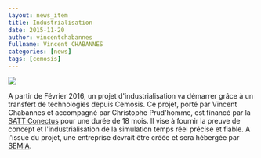 ```yaml
---
layout: news_item
title: Industrialisation 
date: 2015-11-20
author: vincentchabannes
fullname: Vincent CHABANNES
categories: [news]
tags: [cemosis]
---
```


<img src="/img/news/crushedpieceEx1Disp.JPG">

A partir de Février 2016, un projet d'industrialisation va démarrer grâce à un transfert de technologies depuis Cemosis. Ce projet, porté par Vincent Chabannes et accompagné par Christophe Prud'homme, est financé par la [SATT Conectus](http://www.conectus.fr/fr) pour une durée de 18 mois. Il vise à fournir la preuve de concept et l'industrialisation de la simulation temps réel précise et fiable. A l'issue du projet, une entreprise devrait être créée et sera hébergée par [SEMIA](http://www.semia-incal.com/).

